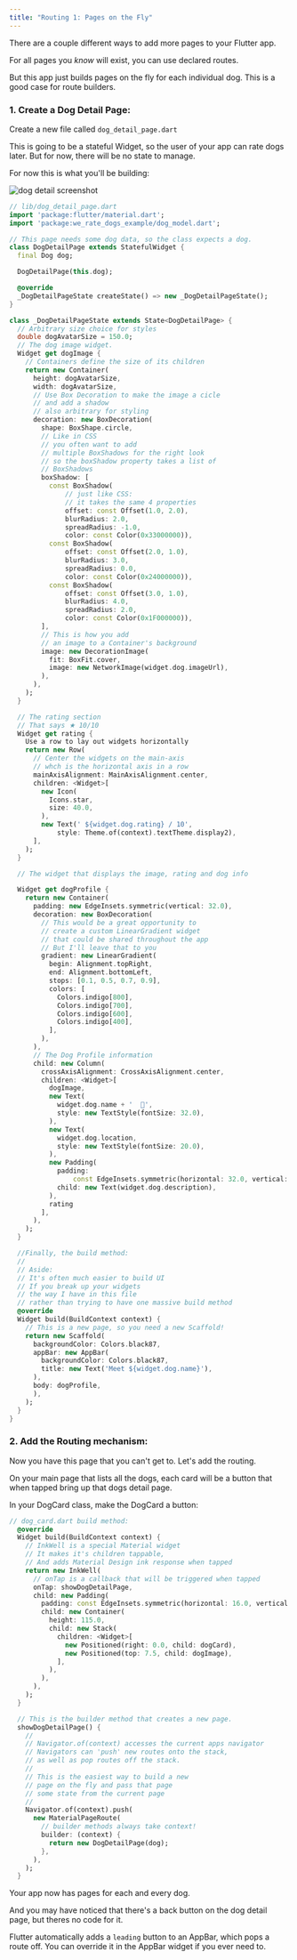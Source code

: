 ```yaml
---
title: "Routing 1: Pages on the Fly"
---
```


There are a couple different ways to add more pages to your Flutter app.

For all pages you *know* will exist, you can use declared routes.

But this app just builds pages on the fly for each individual dog. This is a good case for route builders.

### 1. Create a Dog Detail Page:

Create a new file called `dog_detail_page.dart`

This is going to be a stateful Widget, so the user of your app can rate dogs later. But for now, there will be no state to manage.

For now this is what you'll be building:

![dog detail screenshot](http://res.cloudinary.com/ericwindmill/image/upload/c_scale,w_300/v1521388587/flutter_by_example/Simulator_Screen_Shot_-_iPhone_X_-_2018-03-18_at_08.51.49.png)

```dart
// lib/dog_detail_page.dart
import 'package:flutter/material.dart';
import 'package:we_rate_dogs_example/dog_model.dart';

// This page needs some dog data, so the class expects a dog.
class DogDetailPage extends StatefulWidget {
  final Dog dog;

  DogDetailPage(this.dog);

  @override
  _DogDetailPageState createState() => new _DogDetailPageState();
}

class _DogDetailPageState extends State<DogDetailPage> {
  // Arbitrary size choice for styles
  double dogAvatarSize = 150.0;
  // The dog image widget.
  Widget get dogImage {
    // Containers define the size of its children
    return new Container(
      height: dogAvatarSize,
      width: dogAvatarSize,
      // Use Box Decoration to make the image a cicle
      // and add a shadow
      // also arbitrary for styling
      decoration: new BoxDecoration(
        shape: BoxShape.circle,
        // Like in CSS
        // you often want to add
        // multiple BoxShadows for the right look
        // so the boxShadow property takes a list of
        // BoxShadows
        boxShadow: [
          const BoxShadow(
              // just like CSS:
              // it takes the same 4 properties
              offset: const Offset(1.0, 2.0),
              blurRadius: 2.0,
              spreadRadius: -1.0,
              color: const Color(0x33000000)),
          const BoxShadow(
              offset: const Offset(2.0, 1.0),
              blurRadius: 3.0,
              spreadRadius: 0.0,
              color: const Color(0x24000000)),
          const BoxShadow(
              offset: const Offset(3.0, 1.0),
              blurRadius: 4.0,
              spreadRadius: 2.0,
              color: const Color(0x1F000000)),
        ],
        // This is how you add
        // an image to a Container's background
        image: new DecorationImage(
          fit: BoxFit.cover,
          image: new NetworkImage(widget.dog.imageUrl),
        ),
      ),
    );
  }

  // The rating section
  // That says ★ 10/10
  Widget get rating {
    Use a row to lay out widgets horizontally
    return new Row(
      // Center the widgets on the main-axis
      // whch is the horizontal axis in a row
      mainAxisAlignment: MainAxisAlignment.center,
      children: <Widget>[
        new Icon(
          Icons.star,
          size: 40.0,
        ),
        new Text(' ${widget.dog.rating} / 10',
            style: Theme.of(context).textTheme.display2),
      ],
    );
  }

  // The widget that displays the image, rating and dog info

  Widget get dogProfile {
    return new Container(
      padding: new EdgeInsets.symmetric(vertical: 32.0),
      decoration: new BoxDecoration(
        // This would be a great opportunity to
        // create a custom LinearGradient widget
        // that could be shared throughout the app
        // But I'll leave that to you
        gradient: new LinearGradient(
          begin: Alignment.topRight,
          end: Alignment.bottomLeft,
          stops: [0.1, 0.5, 0.7, 0.9],
          colors: [
            Colors.indigo[800],
            Colors.indigo[700],
            Colors.indigo[600],
            Colors.indigo[400],
          ],
        ),
      ),
      // The Dog Profile information
      child: new Column(
        crossAxisAlignment: CrossAxisAlignment.center,
        children: <Widget>[
          dogImage,
          new Text(
            widget.dog.name + '  🎾',
            style: new TextStyle(fontSize: 32.0),
          ),
          new Text(
            widget.dog.location,
            style: new TextStyle(fontSize: 20.0),
          ),
          new Padding(
            padding:
                const EdgeInsets.symmetric(horizontal: 32.0, vertical: 16.0),
            child: new Text(widget.dog.description),
          ),
          rating
        ],
      ),
    );
  }

  //Finally, the build method:
  //
  // Aside:
  // It's often much easier to build UI
  // If you break up your widgets
  // the way I have in this file
  // rather than trying to have one massive build method
  @override
  Widget build(BuildContext context) {
    // This is a new page, so you need a new Scaffold!
    return new Scaffold(
      backgroundColor: Colors.black87,
      appBar: new AppBar(
        backgroundColor: Colors.black87,
        title: new Text('Meet ${widget.dog.name}'),
      ),
      body: dogProfile,
      ),
    );
  }
}


```

### 2. Add the Routing mechanism:

Now you have this page that you can't get to. Let's add the routing.

On your main page that lists all the dogs, each card will be a button that when tapped bring up that dogs detail page.

In your DogCard class, make the DogCard a button:

```dart
// dog_card.dart build method:
  @override
  Widget build(BuildContext context) {
    // InkWell is a special Material widget
    // It makes it's children tappable,
    // And adds Material Design ink response when tapped
    return new InkWell(                                                 //new
      // onTap is a callback that will be triggered when tapped
      onTap: showDogDetailPage,                                         // new
      child: new Padding(
        padding: const EdgeInsets.symmetric(horizontal: 16.0, vertical: 8.0),
        child: new Container(
          height: 115.0,
          child: new Stack(
            children: <Widget>[
              new Positioned(right: 0.0, child: dogCard),
              new Positioned(top: 7.5, child: dogImage),
            ],
          ),
        ),
      ),
    );
  }

  // This is the builder method that creates a new page.
  showDogDetailPage() {
    //
    // Navigator.of(context) accesses the current apps navigator
    // Navigators can 'push' new routes onto the stack,
    // as well as pop routes off the stack.
    //
    // This is the easiest way to build a new
    // page on the fly and pass that page
    // some state from the current page
    //
    Navigator.of(context).push(
      new MaterialPageRoute(
        // builder methods always take context!
        builder: (context) {
          return new DogDetailPage(dog);
        },
      ),
    );
  }
```


Your app now has pages for each and every dog.

And you may have noticed that there's a back button on the dog detail page, but theres no code for it.

Flutter automatically adds a `leading` button to an AppBar, which pops a route off. You can override it in the AppBar widget if you ever need to.